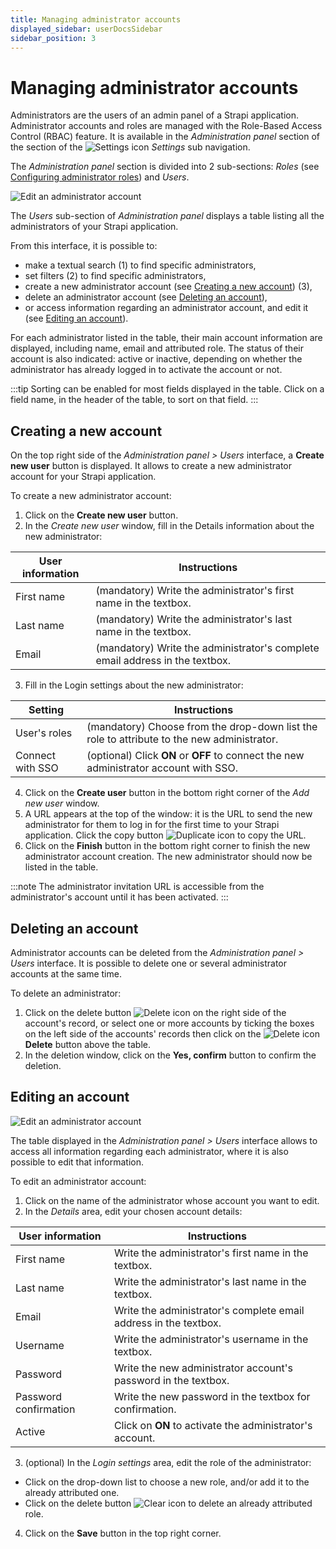 ```yaml
---
title: Managing administrator accounts
displayed_sidebar: userDocsSidebar
sidebar_position: 3
---
```


# Managing administrator accounts

Administrators are the users of an admin panel of a Strapi application. Administrator accounts and roles are managed with the Role-Based Access Control (RBAC) feature. It is available in the *Administration panel* section of the section of the ![Settings icon](/img/assets/icons/settings.svg) _Settings_ sub navigation.

The *Administration panel* section is divided into 2 sub-sections: *Roles* (see [Configuring administrator roles](configuring-administrator-roles.md)) and *Users*.

![Edit an administrator account](/img/assets/users-permissions/administrator_list-view.png)

The *Users* sub-section of *Administration panel* displays a table listing all the administrators of your Strapi application.

From this interface, it is possible to:

- make a textual search (1) to find specific administrators,
- set filters (2) to find specific administrators,
- create a new administrator account (see [Creating a new account](#creating-a-new-account)) (3),
- delete an administrator account (see [Deleting an account](#deleting-an-account)),
- or access information regarding an administrator account, and edit it (see [Editing an account](#editing-an-account)).

For each administrator listed in the table, their main account information are displayed, including name, email and attributed role. The status of their account is also indicated: active or inactive, depending on whether the administrator has already logged in to activate the account or not.

:::tip
Sorting can be enabled for most fields displayed in the table. Click on a field name, in the header of the table, to sort on that field.
:::

## Creating a new account

On the top right side of the *Administration panel > Users* interface, a **Create new user** button is displayed. It allows to create a new administrator account for your Strapi application.

To create a new administrator account:

1. Click on the **Create new user** button.
2. In the *Create new user* window, fill in the Details information about the new administrator:

  | User information | Instructions                                                                 |
  | ---------------- | ---------------------------------------------------------------------------- |
  | First name       | (mandatory) Write the administrator's first name in the textbox.             |
  | Last name        | (mandatory) Write the administrator's last name in the textbox.              |
  | Email            | (mandatory) Write the administrator's complete email address in the textbox. |

3. Fill in the Login settings about the new administrator:

  | Setting          | Instructions                                                                                                    |
  | ---------------- | --------------------------------------------------------------------------------------------------------------- |
  | User's roles     | (mandatory) Choose from the drop-down list the role to attribute to the new administrator.                      |
  | Connect with SSO | (optional) Click **ON** or **OFF** to connect the new administrator account with SSO.                           |

4. Click on the **Create user** button in the bottom right corner of the *Add new user* window.
5. A URL appears at the top of the window: it is the URL to send the new administrator for them to log in for the first time to your Strapi application. Click the copy button ![Duplicate icon](/img/assets/icons/duplicate.svg) to copy the URL.
6. Click on the **Finish** button in the bottom right corner to finish the new administrator account creation. The new administrator should now be listed in the table.

:::note
The administrator invitation URL is accessible from the administrator's account until it has been activated.
:::

## Deleting an account

Administrator accounts can be deleted from the *Administration panel > Users* interface. It is possible to delete one or several administrator accounts at the same time.

To delete an administrator:

1. Click on the delete button ![Delete icon](/img/assets/icons/delete.svg) on the right side of the account's record, or select one or more accounts by ticking the boxes on the left side of the accounts' records then click on the ![Delete icon](/img/assets/icons/delete.svg) **Delete** button above the table.
2. In the deletion window, click on the **Yes, confirm** button to confirm the deletion.

## Editing an account

![Edit an administrator account](/img/assets/users-permissions/administrator_edit-info.png)

The table displayed in the *Administration panel > Users* interface allows to access all information regarding each administrator, where it is also possible to edit that information.

To edit an administrator account:

1. Click on the name of the administrator whose account you want to edit.
2. In the *Details* area, edit your chosen account details:

| User information      | Instructions  |
| --------------------- | ----------------------- |
| First name            | Write the administrator's first name in the textbox.                                        |
| Last name             | Write the administrator's last name in the textbox.                                         |
| Email                 | Write the administrator's complete email address in the textbox.                            |
| Username              | Write the administrator's username in the textbox.                                          |
| Password              | Write the new administrator account's password in the textbox.                              |
| Password confirmation | Write the new password in the textbox for confirmation.                                     |
| Active                | Click on **ON** to activate the administrator's account.                                    |

3. (optional) In the *Login settings* area, edit the role of the administrator:

  - Click on the drop-down list to choose a new role, and/or add it to the already attributed one.
  - Click on the delete button ![Clear icon](/img/assets/icons/clear.svg) to delete an already attributed role.

4. Click on the **Save** button in the top right corner.

